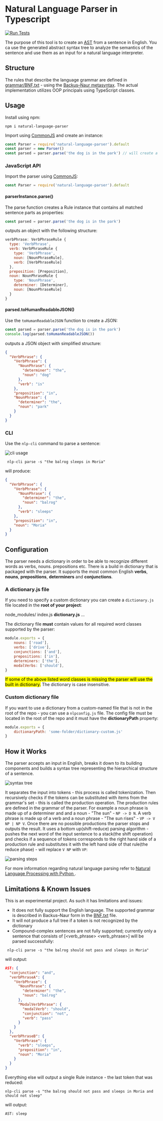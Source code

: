 # Natural Language Parser in Typescript
[![Run Tests](https://github.com/venetak/natural-language-parser/actions/workflows/run-tests.yml/badge.svg?branch=main)](https://github.com/venetak/natural-language-parser/actions/workflows/run-tests.yml)

The purpose of this tool is to create an [AST](https://en.wikipedia.org/wiki/Abstract_syntax_tree) from a sentence in English. You ca use the generated abstract syntax tree to analyze the semantics of the sentence and use them as an input for a natural language interpreter.

## Structure

The rules that describe the language grammar are defined in [grammar/BNF.txt](https://github.com/venetak/natural-language-parser/blob/main/src/grammar/BNF.txt) - using the [Backus–Naur metasyntax](https://en.wikipedia.org/wiki/Backus%E2%80%93Naur_form). The actual implementation utilizes OOP principals using TypeScript classes.

## Usage

Install using npm:
```
npm i natural-language-parser
```

Import using [CommonJS](https://nodejs.org/docs/latest/api/modules.html) and create an instance:
```js
const Parser = require('natural-language-parser').default
const parser = new Parser()
const parsed = parser.parse('the dog is in the park') // will create a Rule instance
```

### JavaScript API

Import the parser using [CommonJS](https://nodejs.org/docs/latest/api/modules.html):

```js
const Parser = require('natural-language-parser').default
```

#### parserInstance.parse()
The parse function creates a Rule instance that contains all matched sentence parts as properties:
```js
const parsed = parser.parse('the dog is in the park')
```
outputs an object with the following structure:
```js
verbPhrase: VerbPhraseRule {
  type: 'VerbPhrase',
  verb: VerbPhraseRule {
    type: 'VerbPhrase',
    noun: [NounPhraseRule],
    verb: [VerbPhraseRule]
  },
  preposition: [Preposition],
  noun: NounPhraseRule {
    type: 'NounPhrase',
    determiner: [Determiner],
    noun: [NounPhraseRule]
  }
}
```
#### parsed.toHumanReadableJSON()
Use the `toHumanReadableJSON` function to create a JSON:
```js
const parsed = parser.parse('the dog is in the park')
console.log(parsed.toHumanReadableJSON())
```
outputs a JSON object with simplified structure:
```json
{
  "VerbPhrase": {
    "VerbPhrase": {
      "NounPhrase": {
        "determiner": "the",
        "noun": "dog"
      },
      "verb": "is"
    },
    "preposition": "in",
    "NounPhrase": {
      "determiner": "the",
      "noun": "park"
    }
  }
}
```

### CLI

Use the `nlp-cli` command to parse a sentence:

![cli usage](https://github.com/venetak/natural-language-parser/blob/main/img/cli.PNG?raw=true)

` nlp-cli parse -s "the balrog sleeps in Moria"`

will produce:

```json
{
  "VerbPhrase": {
    "VerbPhrase": {
      "NounPhrase": {
        "determiner": "the",
        "noun": "balrog"
      },
      "verb": "sleeps"
    },
    "preposition": "in",
    "noun": "Moria"
  }
}
```

## Configuration

The parser needs a dictionary in order to be able to recognize different words as verbs, nouns. prepositions etc. There is a build in dictionary that is packaged with the parser. It supports the most common English **verbs**, **nouns**, **prepositions**, **determiners** and **conjunctions**.

### A dictionary.js file
If you need to specify a custom dictionary you can create a `dictionary.js` file located in the **root of your project**:

node_modules/
index.js
**dictionary.js**
...

The dictionary file **must** contain values for all required word classes supported by the parser:
```js
module.exports = {
    nouns: ['road'],
    verbs: ['drive'],
    conjunctions: ['and'],
    prepositions: ['in'],
    determiners: ['the'],
    modalVerbs: ['should'],
}
```
<mark>If some of the above listed word classes is missing the parser will use the built in dictionary.</mark>
The dictionary is case insensitive.

### Custom dictionary file
If you want to use a dictionary from a custom-named file that is not in the root of the repo - you can use a `nlpconfig.js` file. The config file must be located in the root of the repo and it must have the **dictionaryPath** property:

```js
module.exports = {
    dictionaryPath: 'some-folder/dictionary-custom.js'
}
```

## How it Works

The parser accepts an input in English, breaks it down to its building components and builds a syntax tree representing the hierarchical structure of a sentence.

![syntax tree](https://github.com/venetak/natural-language-parser/blob/main/img/tree.PNG?raw=true)

It separates the input into tokens - this process is called tokenization. Then recursively checks if the tokens can be substituted with items from the grammar's set - this is called the production operation. The production rules are defined in the grammar of the parser. For example a noun phrase is made up of a determiner and and a noun - "The sun" - `NP -> D N`. A verb phrase is made up of a verb and a noun phrase - "The sun rises" - `VP -> V NP | NP V`. Once there are no possible productions the parser stops and outputs the result. It uses a bottom up(shift-reduce) parsing algorithm - pushes the next word of the input sentence to a stack(the shift operation) and checks if a sequence of tokens corresponds to the right hand side of a production rule and substitutes it with the left hand side of that rule(the reduce phase) - will replace `V NP` with `VP`:

![parsing steps](https://github.com/venetak/natural-language-parser/blob/main/img/parsing_steps.PNG?raw=true)

For more information regarding natural language parsing refer to [Natural Language Processing with Python
](https://www.nltk.org/book/ch08.html).

## Limitations & Known Issues

This is an experimental project. As such it has limitations and issues:

- It does not fully support the English language. The supported grammar is described in Backus–Naur form in the [BNF.txt](https://github.com/venetak/natural-language-parser/blob/main/src/grammar/BNF.txt) file.
- It will not produce a full tree if a token is not recognized by the dictionary
- Compound-complex sentences are not fully supported; currently only a sentence that consists of [<verb_phrase> <conjunction> <verb_phrase>] will be parsed successfully:

```
 nlp-cli parse -s "the balrog should not pass and sleeps in Moria"
```
will output:
```json
AST: {
  "conjunction": "and",
  "verbPhraseA": {
    "VerbPhrase": {
      "NounPhrase": {
        "determiner": "the",
        "noun": "balrog"
      },
      "ModalVerbPhrase": {
        "modalVerb": "should",
        "conjunction": "not",
        "verb": "pass"
      }
    }
  },
  "verbPhraseB": {
    "VerbPhrase": {
      "verb": "sleeps",
      "preposition": "in",
      "noun": "Moria"
    }
  }
}
```

Everything else will output a single Rule instance - the last token that was reduced:
```
nlp-cli parse -s "the balrog should not pass and sleeps in Moria and should not sleep"
```
will output:
```
AST: sleep
```
